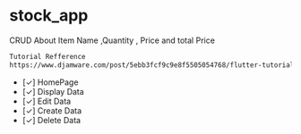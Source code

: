 # stock_app

CRUD About Item Name ,Quantity , Price and total Price

```bash
Tutorial Refference
https://www.djamware.com/post/5ebb3fcf9c9e8f5505054768/flutter-tutorial-sqlite-offline-crud-ios-and-android-apps
```
- [✓] HomePage
- [✓] Display Data
- [✓] Edit Data
- [✓] Create Data
- [✓] Delete Data
